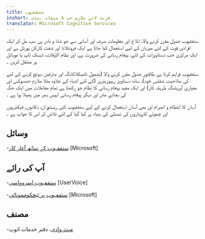 ```yaml
---
title: ستففہوب
inshort: فرنٹ لائن ملازم حب & میقات بندی
translator: Microsoft Cognitive Services
---
```


ستففہوب جدول مقرر کرنے والا، ابلاغ اور معلومات صرف اور آسانی سے جو شاذ و نادر ہی سب مل کر ایک افرادی قوت کے لئے میزبان کے لیے استعمال کیا جاتا ہے ایک فرونٹلانا اور شفٹ کارکن پورٹل ہے اور ایک مرکزی حب دستاویزات کے لئے، پیغام رسانی کی ضرورت ہے، اور نظام الاوقات، ڈیسک ٹاپ یا موبائل پر منتقل کریں ۔

ستففہوب فراہم کرتا ہے طاقتور جدول مقرر کرنے والا (بشمول ٹامیکلاکانگ اور صارفین سوئچ کرنے کے لئے کی صلاحیت شفٹس خود)، سادہ دستاویز ریپوزیٹری (کے لئے اشياء كے علاوہ مثلا ملازم حندبوکس اور معیاری آپریٹنگ طریقہ کار) اور ایک مفید پیغام رسانی کا نظام جو رکھتا ہے تمام معاملات میں ایک جگہ کی بجائے متن اور دیگر پیغام رسانی ایپس بھر میں پھیلا ہوا ہے ۔ 

آسان کا انتظام و انصرام اور بھی آسان استعمال کرنے کے لیے ستففہوب کئی ریستوران، دکانوں، فیکٹریوں اور چھوٹے کاروباروں کی تبدیلی کی بنیاد پر کیا گیا کے لئے تلاش کر اس کا جواب ہے ۔

وسائل
---------

-[ستففہوب کے ساتھ آغاز کار](https://support.office.com/en-us/article/getting-started-with-microsoft-staffhub-92e9480f-0a37-47d2-ac96-2d11ee5f0656)
    \[Microsoft\]


آپ کی رائے
---------

-[ستففہوب اسروواسی](https://staffhub.uservoice.com/forums/323718-general)
    \[UserVoice\]

-[ستففہوب پر ٹیچکومموناٹی](https://techcommunity.microsoft.com/t5/Microsoft-StaffHub/ct-p/StaffHub)
    \[Microsoft\]

مصنف
---------

-[میٹ وادی](https://www.linkedin.com/in/thatmattwade/)، دفتر خدمات اتوپ

